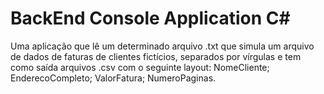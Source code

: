 # BackEnd Console Application C#

Uma aplicação que lê um determinado arquivo .txt que simula um arquivo de dados de faturas de clientes fictícios, separados por vírgulas 
e tem como saída arquivos .csv com o seguinte layout: NomeCliente; EnderecoCompleto; ValorFatura; NumeroPaginas.

